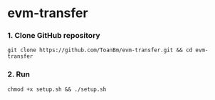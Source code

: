 # evm-transfer

### 1. Clone GitHub repository
```
git clone https://github.com/ToanBm/evm-transfer.git && cd evm-transfer
```

### 2. Run 
```
chmod +x setup.sh && ./setup.sh
```

